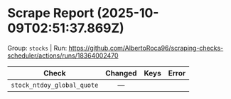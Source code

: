# Scrape Report (2025-10-09T02:51:37.869Z)

Group: `stocks`  |  Run: https://github.com/AlbertoRoca96/scraping-checks-scheduler/actions/runs/18364002470

| Check | Changed | Keys | Error |
|---|:---:|:--|:--|
| `stock_ntdoy_global_quote` | — |  |  |
